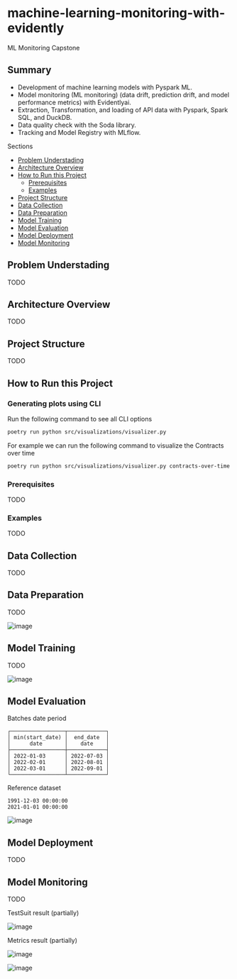 # machine-learning-monitoring-with-evidently
ML Monitoring Capstone

## Summary
* Development of machine learning models with Pyspark ML.
* Model monitoring (ML monitoring) (data drift, prediction drift, and model performance metrics) with Evidentlyai.
* Extraction, Transformation, and loading of API data with Pyspark, Spark SQL, and DuckDB.
* Data quality check with the Soda library.
* Tracking and Model Registry with MLflow.

Sections

* [Problem Understading](#problem-understading)
* [Architecture Overview](#architecture-overview)
* [How to Run this Project](#how-to-run-this-project)
  * [Prerequisites](#prerequisites)
  * [Examples](#examples)
* [Project Structure](project-structure)
* [Data Collection](#data-collection)
* [Data Preparation](#data-preparation)
* [Model Training](#model-training)
* [Model Evaluation](#model-evaluation)
* [Model Deployment](#model-deployment)
* [Model Monitoring](#model-monitoring)


## Problem Understading

TODO

## Architecture Overview

TODO

## Project Structure

TODO

## How to Run this Project


### Generating plots using CLI

Run the following command to see all CLI options

```bash
poetry run python src/visualizations/visualizer.py 
```

For example we can run the following command to visualize the Contracts over time

```bash
poetry run python src/visualizations/visualizer.py contracts-over-time
```

### Prerequisites

TODO

### Examples

TODO

## Data Collection

TODO

## Data Preparation

TODO

![image](https://github.com/mathewsrc/machine-learning-monitoring-with-evidently/assets/94936606/35957339-272b-44e9-bac0-5e78d0e7d300)


## Model Training

TODO

![image](https://github.com/mathewsrc/machine-learning-monitoring-with-evidently/assets/94936606/0e560813-13aa-424c-ac78-e6338ec13166)


## Model Evaluation

Batches date period

```
┌─────────────────┬────────────┐
│ min(start_date) │  end_date  │
│      date       │    date    │
├─────────────────┼────────────┤
│ 2022-01-03      │ 2022-07-03 │
│ 2022-02-01      │ 2022-08-01 │
│ 2022-03-01      │ 2022-09-01 │
└─────────────────┴────────────┘
```

Reference dataset

```
1991-12-03 00:00:00
2021-01-01 00:00:00
```



![image](https://github.com/mathewsrc/machine-learning-monitoring-with-evidently/assets/94936606/bd8e8b6f-f030-44d7-af12-e835813d5e29)


## Model Deployment

TODO

## Model Monitoring

TODO

TestSuit result (partially)

![image](https://github.com/mathewsrc/machine-learning-monitoring-with-evidently/assets/94936606/b755b242-bacc-4c4f-b60e-935d444e1cc2)

Metrics result (partially)

![image](https://github.com/mathewsrc/machine-learning-monitoring-with-evidently/assets/94936606/ebc5ab66-c4b9-420e-b3f6-46e428a70f55)

![image](https://github.com/mathewsrc/machine-learning-monitoring-with-evidently/assets/94936606/b9f0e1a2-fa96-4d46-aedf-7f2bbe8e211d)








